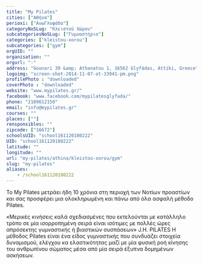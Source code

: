```yaml
---
title: "My Pilates"
cities: ["Αθήνα"]
perioxi: ["ΑνωΓλυφάδα"]
categoryNoSLug: "Κλειστού Χώρου"
subcategoriesNoSLug: ["Γυμναστήριο"]
categories: ["kleistou-xorou"]
subcategories: ["gym"]
orgUID: ""
organisation: ""
orgurl: "-"
address: "Gounari 39 &amp; Athanatou 1, 16562 Glyfádas, Attiki, Greece"
logoimg: "screen-shot-2014-11-07-at-33941-pm.png"
profilePhoto : "downloaded"
coverPhoto : "downloaded"
website: "www.mypilates.gr/"
facebook: "www.facebook.com/mypilatesglyfada/"
phone: "2109612150"
email: "info@mypilates.gr"
courses: ""
places: [""]
rensponsibles: ""
zipcode: ["16672"]
schoolsUID: "school161120180222"
UID: "school161120180222"
latitude: ""
longitude: ""
url: "my-pilates/athina/kleistou-xorou/gym"
slug: "my-pilates"
aliases:
    - /school161120180222
---
```



Το My Pilates μετράει ήδη 10 χρόνια στη περιοχή των Νοτίων προαστίων και σας προσφέρει μια ολοκληρωμένη και πάνω από όλα ασφαλή μέθοδο Pilates.

«Μερικές κινήσεις καλά σχεδιασμένες που εκτελούνται με κατάλληλο τρόπο σε μία ισορροπημένη σειρά είναι ισότιμες με πολλές ώρες απρόσεκτης γυμναστικής ή βιαστικών συσπάσεων» J.H. PILATES Η μέθοδος Pilates είναι ένα είδος γυμναστικής που συνδυάζει στοιχεία δυναμισμού, ελέγχου κα ελαστικότητας μαζί με μία φυσική ροή κίνησης του ανθρωπίνου σώματος μέσα από μία σειρά έξυπνα δομημένων ασκήσεων.